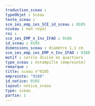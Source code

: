 ```yaml
---
traduction_sceau : 
typeObjet : Sceau
texte_sceau : 
sce_ies_emp_ies_SCE_id_sceau : 0105
niveau : non royal
roi : 
sce_ies_EMP_n_Inv_IFAO : 9108
id_sceau : 0105
dimensions_sceau : diamètre 1,1 cm
sce_ies_emp_ies_EMP_n_Inv_IFAO : 9108
motif : cercle divisé en quartiers
type_sceau : estampille (empreinte)
remarque : 
title: sceau n°0105
empreinte: "9108"
id_notice: 0105
layout: notice_sceau
type: sceau
partie: 1
---
```

